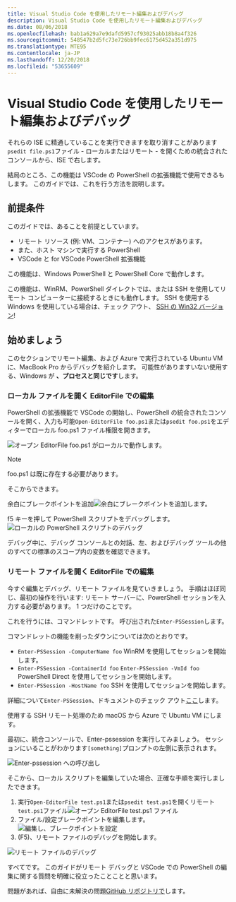 ```yaml
---
title: Visual Studio Code を使用したリモート編集およびデバッグ
description: Visual Studio Code を使用したリモート編集およびデバッグ
ms.date: 08/06/2018
ms.openlocfilehash: bab1a629a7e9dafd5957cf93025abb18b8a4f326
ms.sourcegitcommit: 548547b2d5fc73e726bb9fec6175d452a351d975
ms.translationtype: MTE95
ms.contentlocale: ja-JP
ms.lasthandoff: 12/20/2018
ms.locfileid: "53655609"
---
```

# <a name="using-visual-studio-code-for-remote-editing-and-debugging"></a>Visual Studio Code を使用したリモート編集およびデバッグ

それらの ISE に精通していることを実行できますを取り消すことがあります`psedit file.ps1`ファイル - ローカルまたはリモート - を開くための統合されたコンソールから、ISE で右します。

結局のところ、この機能は VSCode の PowerShell の拡張機能で使用できるもします。 このガイドでは、これを行う方法を説明します。

## <a name="prerequisites"></a>前提条件

このガイドでは、あることを前提としています。

- リモート リソース (例: VM、コンテナー) へのアクセスがあります。
- また、ホスト マシンで実行する PowerShell
- VSCode と for VSCode PowerShell 拡張機能

この機能は、Windows PowerShell と PowerShell Core で動作します。

この機能は、WinRM、PowerShell ダイレクトでは、または SSH を使用してリモート コンピューターに接続するときにも動作します。 SSH を使用する Windows を使用している場合は、チェック アウト、 [SSH の Win32 バージョン](https://github.com/PowerShell/Win32-OpenSSH)!

## <a name="lets-go"></a>始めましょう

このセクションでリモート編集、および Azure で実行されている Ubuntu VM に、MacBook Pro からデバッグを紹介します。 可能性がありますいない使用する、Windows が **、プロセスと同じです**します。

### <a name="local-file-editing-with-open-editorfile"></a>ローカル ファイルを開く EditorFile での編集

PowerShell の拡張機能で VSCode の開始し、PowerShell の統合されたコンソールを開く、入力も可能`Open-EditorFile foo.ps1`または`psedit foo.ps1`をエディターでローカル foo.ps1 ファイル権限を開きます。

![オープン EditorFile foo.ps1 がローカルで動作します。](https://user-images.githubusercontent.com/2644648/34895897-7c2c46ac-f79c-11e7-9410-a252aff52f13.png)

>[!NOTE]
> foo.ps1 は既に存在する必要があります。

そこからできます。

余白にブレークポイントを追加![余白にブレークポイントを追加します。](https://user-images.githubusercontent.com/2644648/34895893-7bdc38e2-f79c-11e7-8026-8ad53f9a1bad.png)

f5 キーを押して PowerShell スクリプトをデバッグします。
![ローカルの PowerShell スクリプトのデバッグ](https://user-images.githubusercontent.com/2644648/34895894-7bedb874-f79c-11e7-9180-7e0dc2d02af8.png)

デバッグ中に、デバッグ コンソールとの対話、左、およびデバッグ ツールの他のすべての標準のスコープ内の変数を確認できます。

### <a name="remote-file-editing-with-open-editorfile"></a>リモート ファイルを開く EditorFile での編集

今すぐ編集とデバッグ、リモート ファイルを見ていきましょう。 手順はほぼ同じ、最初の操作を行います: リモート サーバーに、PowerShell セッションを入力する必要があります。 1 つだけのことです。

これを行うには、コマンドレットです。 呼び出された`Enter-PSSession`します。

コマンドレットの機能を削ったダウンについては次のとおりです。

- `Enter-PSSession -ComputerName foo` WinRM を使用してセッションを開始します。
- `Enter-PSSession -ContainerId foo` `Enter-PSSession -VmId foo` PowerShell Direct を使用してセッションを開始します。
- `Enter-PSSession -HostName foo` SSH を使用してセッションを開始します。

詳細について`Enter-PSSession`、ドキュメントのチェック アウト[ここ](https://docs.microsoft.com/en-us/powershell/module/microsoft.powershell.core/enter-pssession?view=powershell-6)します。

使用する SSH リモート処理のため macOS から Azure で Ubuntu VM にします。

最初に、統合コンソールで、Enter-pssession を実行してみましょう。 セッションにいることがわかります`[something]`プロンプトの左側に表示されます。

![Enter-pssession への呼び出し](https://user-images.githubusercontent.com/2644648/34895896-7c18e0bc-f79c-11e7-9b36-6f4bd0e9b0db.png)

そこから、ローカル スクリプトを編集していた場合、正確な手順を実行しましたできます。

1. 実行`Open-EditorFile test.ps1`または`psedit test.ps1`を開くリモート`test.ps1`ファイル![オープン EditorFile test.ps1 ファイル](https://user-images.githubusercontent.com/2644648/34895898-7c3e6a12-f79c-11e7-8bdf-549b591ecbcb.png)
2. ファイル/設定ブレークポイントを編集します。 ![編集し、ブレークポイントを設定](https://user-images.githubusercontent.com/2644648/34895892-7bb68246-f79c-11e7-8c0a-c2121773afbb.png)
3. (F5)、リモート ファイルのデバッグを開始します。

![リモート ファイルのデバッグ](https://user-images.githubusercontent.com/2644648/34895895-7c040782-f79c-11e7-93ea-47724fa5c10d.png)

すべてです。 このガイドがリモート デバッグと VSCode での PowerShell の編集に関する質問を明確に役立ったことことと思います。

問題があれば、自由に未解決の問題[GitHub リポジトリで](http://github.com/powershell/vscode-powershell)します。

